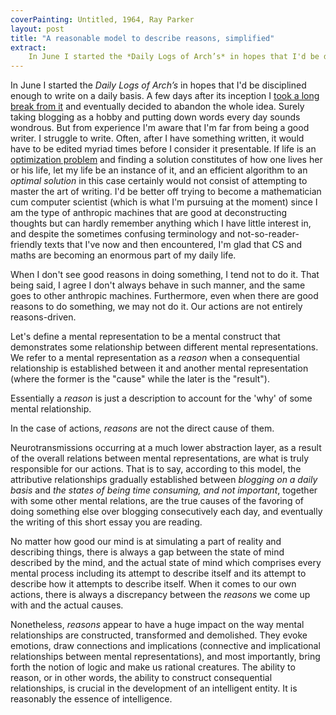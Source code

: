 ```yaml
---
coverPainting: Untitled, 1964, Ray Parker
layout: post
title: "A reasonable model to describe reasons, simplified"
extract:
    In June I started the *Daily Logs of Arch’s* in hopes that I'd be disciplined enough to write on a daily basis. A few days after its inception I [took a long break from it](http://0a.io/halt1/) and eventually decided to abandon the whole idea. Surely taking blogging as a hobby and putting down words every day sounds wondrous. But from experience I'm aware that I'm far from being a good writer. I struggle to write. Often, after I have something written, it would have to be edited myriad times before I consider it presentable. If life is an [optimization problem](https://en.wikipedia.org/wiki/Optimization_problem) and finding a solution constitutes of how one lives her or his life, let my life be an instance of it, and an efficient algorithm to an *optimal solution* in this case certainly would not consist of attempting to master the art of writing. I'd be better off trying to become a mathematician cum computer scientist (which is what I'm pursuing at the moment) since I am the type of anthropic machines that are good at deconstructing thoughts but can hardly remember anything which I have little interest in, and despite the sometimes confusing terminology and not-so-reader-friendly texts that I've now and then encountered, I'm glad that CS and maths are becoming an enormous part of my daily life.
---
```


In June I started the *Daily Logs of Arch’s* in hopes that I'd be disciplined enough to write on a daily basis. A few days after its inception I [took a long break from it](http://0a.io/halt1/) and eventually decided to abandon the whole idea. Surely taking blogging as a hobby and putting down words every day sounds wondrous. But from experience I'm aware that I'm far from being a good writer. I struggle to write. Often, after I have something written, it would have to be edited myriad times before I consider it presentable. If life is an [optimization problem](https://en.wikipedia.org/wiki/Optimization_problem) and finding a solution constitutes of how one lives her or his life, let my life be an instance of it, and an efficient algorithm to an *optimal solution* in this case certainly would not consist of attempting to master the art of writing. I'd be better off trying to become a mathematician cum computer scientist (which is what I'm pursuing at the moment) since I am the type of anthropic machines that are good at deconstructing thoughts but can hardly remember anything which I have little interest in, and despite the sometimes confusing terminology and not-so-reader-friendly texts that I've now and then encountered, I'm glad that CS and maths are becoming an enormous part of my daily life.

When I don't see good reasons in doing something, I tend not to do it. That being said, I agree I don't always behave in such manner, and the same goes to other anthropic machines. Furthermore, even when there are good reasons to do something, we may not do it. Our actions are not entirely reasons-driven.

Let's define a mental representation to be a mental construct that demonstrates some relationship between different mental representations. We refer to a mental representation as a *reason* when a consequential relationship is established between it and another mental representation (where the former is the "cause" while the later is the "result").

Essentially a *reason* is just a description to account for the 'why' of some mental relationship.

In the case of actions, *reasons* are not the direct cause of them.

Neurotransmissions occurring at a much lower abstraction layer, as a result of the overall relations between mental representations, are what is truly responsible for our actions. That is to say, according to this model, the attributive relationships gradually established between *blogging on a daily basis* and *the states of being time consuming, and not important*, together with some other mental relations, are the true causes of the favoring of doing something else over blogging consecutively each day, and eventually the writing of this short essay you are reading.

No matter how good our mind is at simulating a part of reality and describing things, there is always a gap between the state of mind described by the mind, and the actual state of mind which comprises every mental process including its attempt to describe itself and its attempt to describe how it attempts to describe itself. When it comes to our own actions, there is always a discrepancy between the *reasons* we come up with and the actual causes.

Nonetheless, *reasons* appear to have a huge impact on the way mental relationships are constructed, transformed and demolished. They evoke emotions, draw connections and implications (connective and implicational relationships between mental representations), and most importantly, bring forth the notion of logic and make us rational creatures. The ability to reason, or in other words, the ability to construct consequential relationships, is crucial in the development of an intelligent entity. It is reasonably the essence of intelligence.
